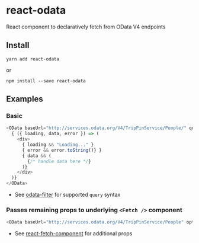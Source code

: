 # react-odata

React component to declaratively fetch from OData V4 endpoints

## Install
```
yarn add react-odata
```
or
```
npm install --save react-odata
```

## Examples

### Basic
```js
<OData baseUrl="http://services.odata.org/V4/TripPinService/People/" query={{ filter: { FirstName: 'Russell' } }}>
  { ({ loading, data, error }) => (
    <div>
      { loading && "Loading..." }
      { error && error.toString()} }
      { data && (
        {/* handle data here */}
      )}
    </div>
  )}
</OData>
``` 
- See [odata-filter](https://github.com/techniq/odata-filter) for supported `query` syntax

### Passes remaining props to underlying `<Fetch />` component
```js
<OData baseUrl="http://services.odata.org/V4/TripPinService/People" options={{ credentials: 'include' }} />
```
- See [react-fetch-component](https://github.com/techniq/react-fetch-component) for additional props
